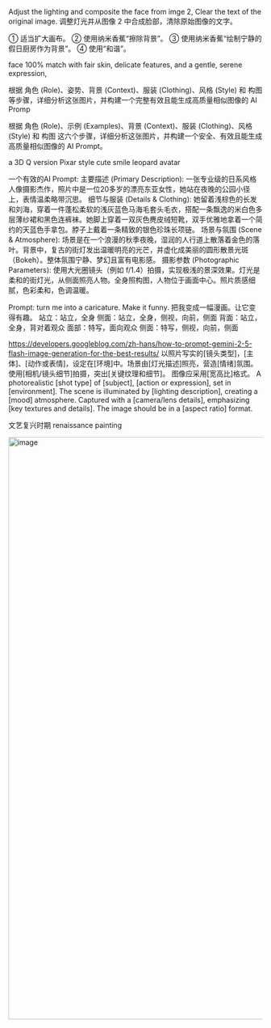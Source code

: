 Adjust the lighting and composite the face from imge 2, Clear the text of the original image.
调整灯光并从图像 2 中合成脸部，清除原始图像的文字。

① 适当扩大画布。
② 使用纳米香蕉“擦除背景”。
③ 使用纳米香蕉“绘制宁静的假日厨房作为背景”。
④ 使用“和谐”。

face 100% match
with fair skin, delicate features, and a gentle, serene expression,

根据 角色 (Role)、姿势、背景 (Context)、服装 (Clothing)、风格 (Style) 和 构图 等步骤，详细分析这张图片，并构建一个完整有效且能生成高质量相似图像的 AI Promp

根据 角色 (Role)、示例 (Examples)、背景 (Context)、服装 (Clothing)、风格 (Style) 和 构图 这六个步骤，详细分析这张图片，并构建一个安全、有效且能生成高质量相似图像的 AI Prompt。

a 3D Q version Pixar style cute smile leopard avatar


一个有效的AI Prompt:
主要描述 (Primary Description):
一张专业级的日系风格人像摄影杰作，照片中是一位20多岁的漂亮东亚女性，她站在夜晚的公园小径上，表情温柔略带沉思。
细节与服装 (Details & Clothing):
她留着浅棕色的长发和刘海，穿着一件蓬松柔软的浅灰蓝色马海毛套头毛衣，搭配一条飘逸的米白色多层薄纱裙和黑色连裤袜。她脚上穿着一双灰色麂皮绒短靴，双手优雅地拿着一个简约的天蓝色手拿包。脖子上戴着一条精致的银色珍珠长项链。
场景与氛围 (Scene & Atmosphere):
场景是在一个浪漫的秋季夜晚，湿润的人行道上散落着金色的落叶。背景中，复古的街灯发出温暖明亮的光芒，并虚化成美丽的圆形散景光斑（Bokeh）。整体氛围宁静、梦幻且富有电影感。
摄影参数 (Photographic Parameters):
使用大光圈镜头（例如 f/1.4）拍摄，实现极浅的景深效果。灯光是柔和的街灯光，从侧面照亮人物。全身照构图，人物位于画面中心。照片质感细腻，色彩柔和，色调温暖。

Prompt: turn me into a caricature. Make it funny.  把我变成一幅漫画。让它变得有趣。
站立：站立，全身
侧面：站立，全身，侧视，向前，侧面
背面：站立，全身，背对着观众
面部：特写，面向观众
侧面：特写，侧视，向前，侧面

https://developers.googleblog.com/zh-hans/how-to-prompt-gemini-2-5-flash-image-generation-for-the-best-results/
以照片写实的[镜头类型]，[主体]、[动作或表情]，设定在[环​​境]中。场景由[灯光描述]照亮，营造[情绪]氛围。使用[相机/镜头细节]拍摄，突出[关键纹理和细节]。
图像应采用[宽高比]格式。
A photorealistic [shot type] of [subject], [action or expression], set in [environment]. The scene is illuminated by [lighting description], creating a [mood] atmosphere. Captured with a [camera/lens details], emphasizing [key textures and details]. The image should be in a [aspect ratio] format.


文艺复兴时期  renaissance painting

<img width="896" height="1152" alt="image" src="https://github.com/user-attachments/assets/edd99338-346a-409b-8a74-09d01f42dfa4" />

